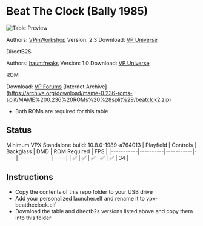 # Beat The Clock (Bally 1985)

![Table Preview](https://vpuniverse.com/screenshots/monthly_2024_01/BTC-Cab.png.deb80637083b97f9a35576a488031771.png)

Authors: [VPinWorkshop](https://vpuniverse.com/profile/40692-vpinworkshop/)
Version: 2.3
Download: [VP Universe](https://vpuniverse.com/files/file/6210-big-house-gottlieb-1989-mod/)

DirectB2S

Authors: [hauntfreaks](https://vpuniverse.com/profile/5216-hauntfreaks/)
Version: 1.0
Download: [VP Universe](https://vpuniverse.com/files/file/18070-beat-the-clock-bally-1985-b2s/)

ROM

Download: [VP Forums](https://www.vpforums.org/index.php?app=downloads&showfile=249)
[Internet Archive] (https://archive.org/download/mame-0.236-roms-split/MAME%200.236%20ROMs%20%28split%29/beatclck2.zip)

- Both ROMs are required for this table

## Status 

Minimum VPX Standalone build: 10.8.0-1989-a764013
| Playfield | Controls | Backglass | DMD | ROM Required | FPS | 
|-----------|----------|-----------|-----|--------------|-----|
| :white_check_mark: | :white_check_mark: | :white_check_mark: | :white_check_mark: | :white_check_mark: | 34 |

## Instructions

- Copy the contents of this repo folder to your USB drive
- Add your personalized launcher.elf and rename it to vpx-beattheclock.elf
- Download the table and directb2s versions listed above and copy them into this folder